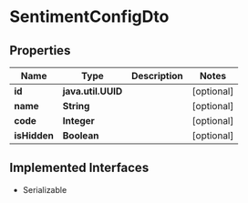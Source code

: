 

# SentimentConfigDto


## Properties

Name | Type | Description | Notes
------------ | ------------- | ------------- | -------------
**id** | **java.util.UUID** |  |  [optional]
**name** | **String** |  |  [optional]
**code** | **Integer** |  |  [optional]
**isHidden** | **Boolean** |  |  [optional]


## Implemented Interfaces

* Serializable


